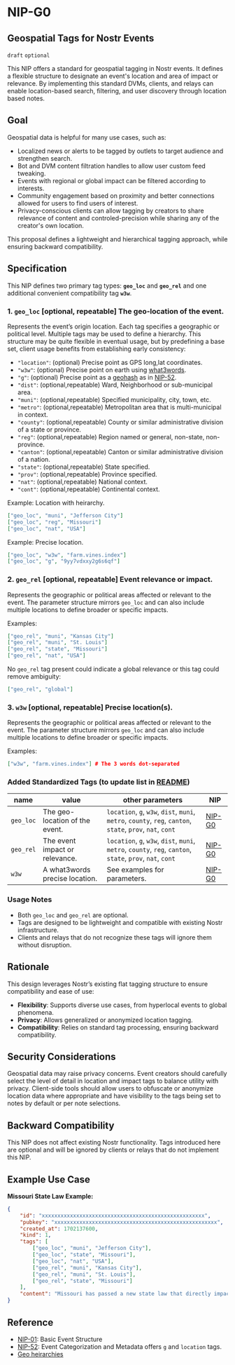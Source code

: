 NIP-G0
======

Geospatial Tags for Nostr Events
--------------------------------

`draft` `optional`

This NIP offers a standard for geospatial tagging in Nostr events. It defines a flexible structure to designate an event's location and area of impact or relevance. By implementing this standard DVMs, clients, and relays can enable location-based search, filtering, and user discovery through location based notes.


## Goal

Geospatial data is helpful for many use cases, such as:
- Localized news or alerts to be tagged by outlets to target audience and strengthen search.
- Bot and DVM content filtration handles to allow user custom feed tweaking.
- Events with regional or global impact can be filtered according to interests.
- Community engagement based on proximity and better connections allowed for users to find users of interest. 
- Privacy-conscious clients can allow tagging by creators to share relevance of content and controled-precision while sharing any of the creator's own location.

This proposal defines a lightweight and hierarchical tagging approach, while ensuring backward compatibility.


## Specification

This NIP defines two primary tag types: **`geo_loc`** and **`geo_rel`** and one additional convenient compatibility tag **`w3w`**.

### 1. `geo_loc` [optional, repeatable] The geo-location of the event.
Represents the event’s origin location. Each tag specifies a geographic or political level. Multiple tags may be used to define a hierarchy. This structure may be quite flexible in eventual usage, but by predefining a base set, client usage benefits from establishing early consistency:
- `"location"`: (optional) Precise point as GPS long,lat coordinates.
- `"w3w"`: (optional) Precise point on earth using [what3words](https://en.wikipedia.org/wiki/What3words).
- `"g"`: (optional) Precise point as a [geohash](https://en.wikipedia.org/wiki/Geohash) as in [NIP-52](52.md).
- `"dist"`: (optional,repeatable) Ward, Neighborhood or sub-municipal area.
- `"muni"`: (optional,repeatable) Specified municipality, city, town, etc.
- `"metro"`: (optional,repeatable) Metropolitan area that is multi-municipal in context.
- `"county"`: (optional,repeatable) County or similar administrative division of a state or province.
- `"reg"`: (optional,repeatable) Region named or general, non-state, non-province.
- `"canton"`: (optional,repeatable) Canton or similar administrative division of a nation.
- `"state"`: (optional,repeatable) State specified.
- `"prov"`: (optional,repeatable) Province specified.
- `"nat"`: (optional,repeatable) National context.
- `"cont"`: (optional,repeatable) Continental context.

Example: Location with heirarchy.
```json
["geo_loc", "muni", "Jefferson City"]
["geo_loc", "reg", "Missouri"]
["geo_loc", "nat", "USA"]
```

Example: Precise location.
```json
["geo_loc", "w3w", "farm.vines.index"]
["geo_loc", "g", "9yy7vdxxy2g6s6qf"]
```

### 2. `geo_rel` [optional, repeatable] Event relevance or impact.
Represents the geographic or political areas affected or relevant to the event. The parameter structure mirrors `geo_loc` and can also include multiple locations to define broader or specific impacts.

Examples:
```json
["geo_rel", "muni", "Kansas City"]
["geo_rel", "muni", "St. Louis"]
["geo_rel", "state", "Missouri"]
["geo_rel", "nat", "USA"]
```

No `geo_rel` tag present could indicate a global relevance or this tag could remove ambiguity: 
```json
["geo_rel", "global"]
```

### 3. `w3w` [optional, repeatable] Precise location(s).
Represents the geographic or political areas affected or relevant to the event. The parameter structure mirrors `geo_loc` and can also include multiple locations to define broader or specific impacts.

Examples:
```json
["w3w", "farm.vines.index"] # The 3 words dot-separated
```


### Added Standardized Tags (to update list in [README](README.md))

| name  | value  | other parameters | NIP   |
| ----------------- | ------------------------------------ | ------------------------------- | -------------------------------------------------- |
| `geo_loc` | The geo-location of the event.  | `location`, `g`, `w3w`, `dist`, `muni`, `metro`, `county`, `reg`, `canton`, `state`, `prov`, `nat`, `cont`  | [NIP-G0](G0.md) |
| `geo_rel` | The event impact or relevance.   | `location`, `g`, `w3w`, `dist`, `muni`, `metro`, `county`, `reg`, `canton`, `state`, `prov`, `nat`, `cont`  | [NIP-G0](G0.md) |
| `w3w` | A what3words precise location.   | See examples for parameters.  | [NIP-G0](G0.md) |


### Usage Notes
- Both `geo_loc` and `geo_rel` are optional.
- Tags are designed to be lightweight and compatible with existing Nostr infrastructure.
- Clients and relays that do not recognize these tags will ignore them without disruption.


## Rationale

This design leverages Nostr’s existing flat tagging structure to ensure compatibility and ease of use:
- **Flexibility**: Supports diverse use cases, from hyperlocal events to global phenomena.
- **Privacy**: Allows generalized or anonymized location tagging.
- **Compatibility**: Relies on standard tag processing, ensuring backward compatibility.


## Security Considerations

Geospatial data may raise privacy concerns. Event creators should carefully select the level of detail in location and impact tags to balance utility with privacy. Client-side tools should allow users to obfuscate or anonymize location data where appropriate and have visibility to the tags being set to notes by default or per note selections.


## Backward Compatibility

This NIP does not affect existing Nostr functionality. Tags introduced here are optional and will be ignored by clients or relays that do not implement this NIP.


## Example Use Case

**Missouri State Law Example:**
```json
{
    "id": "xxxxxxxxxxxxxxxxxxxxxxxxxxxxxxxxxxxxxxxxxxxxxxxxxxxx",
    "pubkey": "xxxxxxxxxxxxxxxxxxxxxxxxxxxxxxxxxxxxxxxxxxxxxxxxxxxx",
    "created_at": 1702137600,
    "kind": 1,
    "tags": [
        ["geo_loc", "muni", "Jefferson City"],
        ["geo_loc", "state", "Missouri"],
        ["geo_loc", "nat", "USA"],
        ["geo_rel", "muni", "Kansas City"],
        ["geo_rel", "muni", "St. Louis"],
        ["geo_rel", "state", "Missouri"]
    ],
    "content": "Missouri has passed a new state law that directly impacts municipal regulations in Kansas City and St. Louis. The law, focused on zoning changes for housing developments, applies only to these cities while exempting others in the state."
}
```

## Reference

- [NIP-01](01.md): Basic Event Structure
- [NIP-52](52.md): Event Categorization and Metadata offers `g` and `location` tags.
- [Geo heirarchies](https://wikitravel.org/en/Wikitravel:Geographical_hierarchy)
